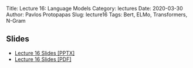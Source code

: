 Title: Lecture 16: Language Models
Category: lectures
Date: 2020-03-30
Author: Pavlos Protopapas
Slug: lecture16
Tags: Bert, ELMo, Transformers, N-Gram


## Slides

- [Lecture 16 Slides [PPTX]](presentation/cs109b_lecture_language.pptx)
- [Lecture 16 Slides [PDF]](presentation/cs109b_lecture_language.pdf)
